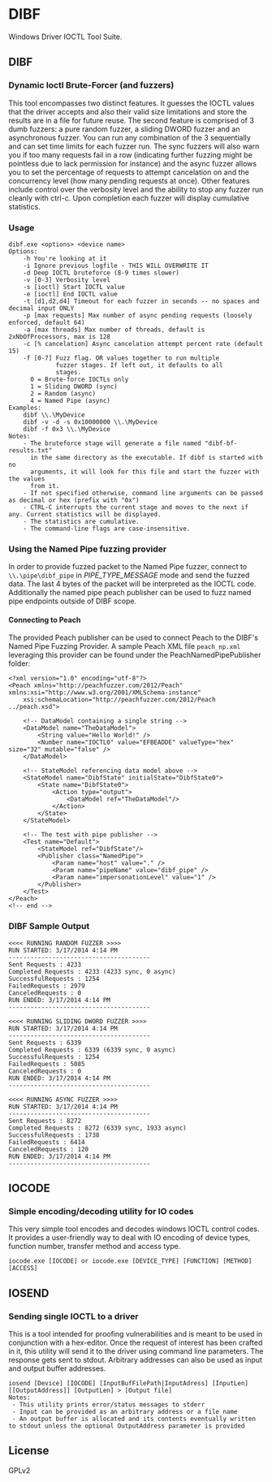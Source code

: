 # DIBF #

Windows Driver IOCTL Tool Suite.

## DIBF ##
### Dynamic Ioctl Brute-Forcer (and fuzzers) ###
This tool encompasses two distinct features. It guesses the IOCTL values that the driver accepts and also their valid size limitations and store the results are in a file for future reuse. The second feature is comprised of 3 dumb fuzzers: a pure random fuzzer, a sliding DWORD fuzzer and an asynchronous fuzzer. You can run any combination of the 3 sequentially and can set time limits for each fuzzer run. The sync fuzzers will also warn you if too many requests fail in a row (indicating further fuzzing might be pointless due to lack permission for instance) and the async fuzzer allows you to set the percentage of requests to attempt cancelation on and the concurrency level (how many pending requests at once).  Other features include control over the verbosity level  and the ability to stop any fuzzer run cleanly with ctrl-c. Upon completion each fuzzer will display cumulative statistics.

### Usage ###
	dibf.exe <options> <device name>
	Options:
		-h You're looking at it
 		-i Ignore previous logfile - THIS WILL OVERWRITE IT
 		-d Deep IOCTL bruteforce (8-9 times slower)
 		-v [0-3] Verbosity level
 		-s [ioctl] Start IOCTL value
 		-e [ioctl] End IOCTL value
 		-t [d1,d2,d4] Timeout for each fuzzer in seconds -- no spaces and decimal input ONLY
 		-p [max requests] Max number of async pending requests (loosely enforced, default 64)
 		-a [max threads] Max number of threads, default is 2xNbOfProcessors, max is 128
 		-c [% cancelation] Async cancelation attempt percent rate (default 15)
 		-f [0-7] Fuzz flag. OR values together to run multiple
				 fuzzer stages. If left out, it defaults to all
          		 stages.
          0 = Brute-force IOCTLs only
          1 = Sliding DWORD (sync)
          2 = Random (async)
          4 = Named Pipe (async)
	Examples:
		dibf \\.\MyDevice
		dibf -v -d -s 0x10000000 \\.\MyDevice
		dibf -f 0x3 \\.\MyDevice
	Notes:
 		- The bruteforce stage will generate a file named "dibf-bf-results.txt"
   		  in the same directory as the executable. If dibf is started with no
   		  arguments, it will look for this file and start the fuzzer with the values
   		  from it.
 		- If not specified otherwise, command line arguments can be passed as decimal or hex (prefix with "0x")
 		- CTRL-C interrupts the current stage and moves to the next if any. Current statistics will be displayed.
 		- The statistics are cumulative.
 		- The command-line flags are case-insensitive.

### Using the Named Pipe fuzzing provider ###

In order to provide fuzzed packet to the Named Pipe fuzzer, connect to `\\.\pipe\dibf_pipe` in *PIPE\_TYPE\_MESSAGE*
mode and send the fuzzed data. The last 4 bytes of the packet will be interpreted as the IOCTL code. Additionally the named pipe peach publisher can be used to fuzz named pipe endpoints outside of DIBF scope.

#### Connecting to Peach ####
The provided Peach publisher can be used to connect Peach to the DIBF's Named Pipe Fuzzing Provider. A sample Peach XML file `peach_np.xml` leveraging this provider can be found under the PeachNamedPipePublisher folder:

	<?xml version="1.0" encoding="utf-8"?>
	<Peach xmlns="http://peachfuzzer.com/2012/Peach" xmlns:xsi="http://www.w3.org/2001/XMLSchema-instance"
	    xsi:schemaLocation="http://peachfuzzer.com/2012/Peach ../peach.xsd">

	    <!-- DataModel containing a single string -->
	    <DataModel name="TheDataModel">
	        <String value="Hello World!" />
	        <Number name="IOCTL0" value="EFBEADDE" valueType="hex" size="32" mutable="false" />
	    </DataModel>

	    <!-- StateModel referencing data model above -->
	    <StateModel name="DibfState" initialState="DibfState0">
	        <State name="DibfState0">
	            <Action type="output">
	                <DataModel ref="TheDataModel"/>
	            </Action>
	        </State>
	    </StateModel>

	    <!-- The test with pipe publisher -->
	    <Test name="Default">
	        <StateModel ref="DibfState"/>
	        <Publisher class="NamedPipe">
	            <Param name="host" value="." />
	            <Param name="pipeName" value="dibf_pipe" />
	            <Param name="impersonationLevel" value="1" />
	        </Publisher>
	    </Test>
	</Peach>
	<!-- end -->

### DIBF Sample Output ###

	<<<< RUNNING RANDOM FUZZER >>>>
	RUN STARTED: 3/17/2014 4:14 PM
	---------------------------------------
	Sent Requests : 4233
	Completed Requests : 4233 (4233 sync, 0 async)
	SuccessfulRequests : 1254
	FailedRequests : 2979
	CanceledRequests : 0
	RUN ENDED: 3/17/2014 4:14 PM
	---------------------------------------
	
	<<<< RUNNING SLIDING DWORD FUZZER >>>>
	RUN STARTED: 3/17/2014 4:14 PM
	---------------------------------------
	Sent Requests : 6339
	Completed Requests : 6339 (6339 sync, 0 async)
	SuccessfulRequests : 1254
	FailedRequests : 5085
	CanceledRequests : 0
	RUN ENDED: 3/17/2014 4:14 PM
	---------------------------------------

	<<<< RUNNING ASYNC FUZZER >>>>
	RUN STARTED: 3/17/2014 4:14 PM
	---------------------------------------
	Sent Requests : 8272
	Completed Requests : 8272 (6339 sync, 1933 async)
	SuccessfulRequests : 1738
	FailedRequests : 6414
	CanceledRequests : 120
	RUN ENDED: 3/17/2014 4:14 PM
	---------------------------------------

## IOCODE ##
### Simple encoding/decoding utility for IO codes ###
This very simple tool encodes and decodes windows IOCTL control codes. It provides a user-friendly way to deal with IO encoding of device types, function number, transfer method and access type.

	iocode.exe [IOCODE] or iocode.exe [DEVICE_TYPE] [FUNCTION] [METHOD] [ACCESS]

## IOSEND ##
### Sending single IOCTL to a driver ###
This is a tool intended for proofing vulnerabilities and is meant to be used in conjunction with a hex-editor. Once the request of interest has been crafted in it, this utility will send it to the driver using command line parameters. The response gets sent to stdout. Arbitrary addresses can also be used as input and output buffer addresses.

	iosend [Device] [IOCODE] [InputBufFilePath|InputAdress] [InputLen] [[OutputAddress]] [OutputLen] > [Output file]
	Notes:
	 - This utility prints error/status messages to stderr
	 - Input can be provided as an arbitrary address or a file name
	 - An output buffer is allocated and its contents eventually written to stdout unless the optional OutputAddress parameter is provided

License
-------------
GPLv2

